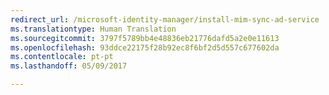 ```yaml
---
redirect_url: /microsoft-identity-manager/install-mim-sync-ad-service
ms.translationtype: Human Translation
ms.sourcegitcommit: 3797f5789bb4e48836eb21776dafd5a2e0e11613
ms.openlocfilehash: 93ddce22175f28b92ec8f6bf2d5d557c677602da
ms.contentlocale: pt-pt
ms.lasthandoff: 05/09/2017

---
```


